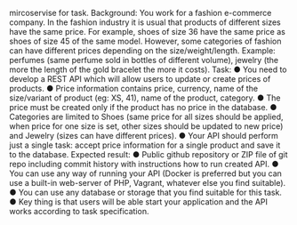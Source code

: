 mircoservise for task.
Background:
You work for a fashion e-commerce company. In the fashion industry it is usual that products of
different sizes have the same price. For example, shoes of size 36 have the same price as
shoes of size 45 of the same model. However, some categories of fashion can have different
prices depending on the size/weight/length. Example: perfumes (same perfume sold in bottles
of different volume), jewelry (the more the length of the gold bracelet the more it costs).
Task:
● You need to develop a REST API which will allow users to update or create prices of
products.
● Price information contains price, currency, name of the size/variant of product (eg: XS,
41), name of the product, category.
● The price must be created only if the product has no price in the database.
● Categories are limited to Shoes (same price for all sizes should be applied, when price
for one size is set, other sizes should be updated to new price) and Jewelry (sizes can
have different prices).
● Your API should perform just a single task: accept price information for a single product
and save it to the database.
Expected result:
● Public github repository or ZIP file of git repo including commit history with instructions
how to run created API.
● You can use any way of running your API (Docker is preferred but you can use a built-in
web-server of PHP, Vagrant, whatever else you find suitable).
● You can use any database or storage that you find suitable for this task.
● Key thing is that users will be able start your application and the API works according to
task specification.